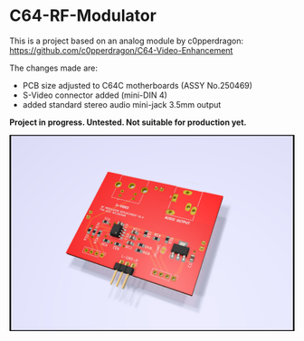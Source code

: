 # C64-RF-Modulator

This is a project based on an analog module by c0pperdragon:
https://github.com/c0pperdragon/C64-Video-Enhancement

The changes made are:
- PCB size adjusted to C64C motherboards (ASSY No.250469)
- S-Video connector added (mini-DIN 4)
- added standard stereo audio mini-jack 3.5mm output

**Project in progress. Untested. Not suitable for production yet.**

![](pcb-c64c-v1.png)

